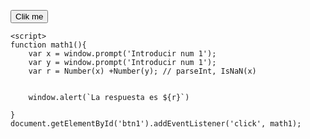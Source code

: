 <button type="button" id="btn1">Clik me</button>

    <script>
    function math1(){
        var x = window.prompt('Introducir num 1');
        var y = window.prompt('Introducir num 1');
        var r = Number(x) +Number(y); // parseInt, IsNaN(x)
        
        
        window.alert(`La respuesta es ${r}`)

    }
    document.getElementById('btn1').addEventListener('click', math1);


